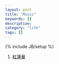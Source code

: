 ```yaml
---
layout: post
title: "Music"
keywords: []
description: 
category: "life"
tags: []
---
```

{% include JB/setup %}


1. [紅蓮華](https://utaten.com/lyric/ma19042309/)
